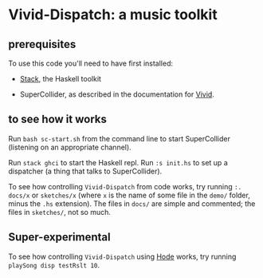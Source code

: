 # Vivid-Dispatch: a music toolkit


## prerequisites

To use this code you'll need to have first installed:

* [Stack](https://docs.haskellstack.org/en/stable/README/),
the Haskell toolkit

* SuperCollider,
as described in the documentation for [Vivid](https://www.vivid-synth.com/).


## to see how it works

Run `bash sc-start.sh` from the command line to start SuperCollider
(listening on an appropriate channel).

Run `stack ghci` to start the Haskell repl.
Run `:s init.hs` to set up a dispatcher
(a thing that talks to SuperCollider).

To see how controlling `Vivid-Dispatch` from code works,
try running `:. docs/x` or `sketches/x`
(where `x` is the name of some file in the `demo/` folder,
minus the `.hs` extension).
The files in `docs/` are simple and commented;
the files in `sketches/`, not so much.


## Super-experimental

To see how controlling `Vivid-Dispatch` using
[Hode](https://github.com/JeffreyBenjaminBrown/hode) works,
try running `playSong disp testRslt 10`.
